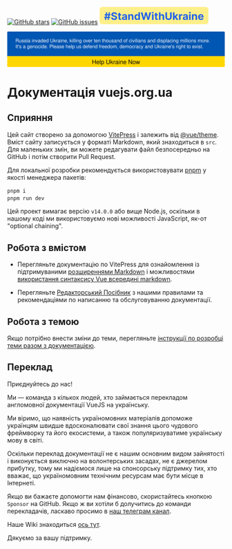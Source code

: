[![GitHub stars](https://img.shields.io/github/stars/vuejsorgua/docs)](https://github.com/vuejsorgua/docs/stargazers)
[![GitHub issues](https://img.shields.io/github/issues/vuejsorgua/docs)](https://github.com/vuejsorgua/docs/issues)
[![StandWithUkraine](https://raw.githubusercontent.com/vshymanskyy/StandWithUkraine/main/badges/StandWithUkraine.svg)](https://github.com/vshymanskyy/StandWithUkraine/blob/main/docs/README.md)

<a href="https://github.com/vshymanskyy/StandWithUkraine/blob/main/docs/README.md"><img src="https://raw.githubusercontent.com/vshymanskyy/StandWithUkraine/main/banner2-no-action.svg" /></a>


# Документація vuejs.org.ua

## Сприяння

Цей сайт створено за допомогою [VitePress](https://github.com/vuejs/vitepress) і залежить від [@vue/theme](https://github.com/vuejs/vue-theme). Вміст сайту записується у форматі Markdown, який знаходиться в `src`. Для маленьких змін, ви можете редагувати файл безпосередньо на GitHub і потім створити Pull Request.

Для локальної розробки рекомендується використовувати [pnpm](https://pnpm.io/) у якості менеджера пакетів:

```bash
pnpm i
pnpm run dev
```

Цей проект вимагає версію `v14.0.0` або вище Node.js, оскільки в нашому коді ми використовуємо нові можливості JavaScript, як-от "optional chaining".


## Робота з вмістом

- Перегляньте документацію по VitePress для ознайомлення із підтримуваними [розширеннями Markdown](https://vitepress.vuejs.org/guide/markdown.html) і можливостями [використання синтаксису Vue всередині markdown](https://vitepress.vuejs.org/guide/using-vue.html).

- Перегляньте [Редакторський Посібник](https://github.com/vuejs/docs/blob/main/.github/contributing/writing-guide.md) з нашими правилами та рекомендаціями по написанню та обслуговуванню документації.

## Робота з темою

Якщо потрібно внести зміни до теми, перегляньте [інструкції по розробці теми разом з документацією](https://github.com/vuejs/vue-theme#developing-with-real-content).

## Переклад

Приєднуйтесь до нас!

Ми — команда з кількох людей, хто займається перекладом англомовної документації VueJS на українську.

Ми віримо, що наявність україномовних матеріалів допоможе українцям швидше вдосконалювати свої знання цього чудового фреймворку та його екосистеми, а також популяризуватиме українську мову в світі.

Оскільки переклад документації не є нашим основним видом зайнятості і виконується виключно на волонтерських засадах, не є джерелом прибутку, тому ми надіємося лише на спонсорську підтримку тих, хто вважає, що україномовним технічним ресурсам має бути місце в Інтернеті.

Якщо ви бажаєте допомогти нам фінансово, скористайтесь кнопкою `Sponsor` на GitHub.
Якщо ж ви хотіли б долучитись до команди перекладачів, ласкаво просимо в [наш телеграм канал](https://t.me/vuejs_ukraine).

Наше Wiki знаходиться [ось тут](https://github.com/vuejsorgua/docs/wiki).

Дякуємо за вашу підтримку.
